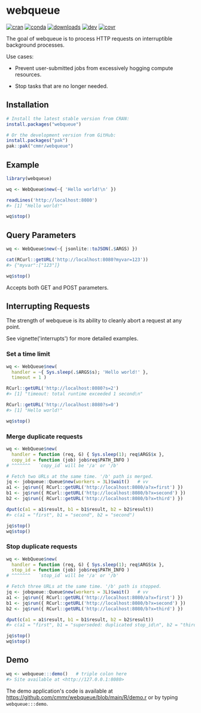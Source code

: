 
# webqueue

<!-- badges: start -->
[![cran](https://www.r-pkg.org/badges/version/webqueue)](https://CRAN.R-project.org/package=webqueue)
[![conda](https://anaconda.org/conda-forge/r-webqueue/badges/version.svg)](https://anaconda.org/conda-forge/r-webqueue)
[![downloads](https://cranlogs.r-pkg.org/badges/grand-total/webqueue)](https://cranlogs.r-pkg.org/)
[![dev](https://github.com/cmmr/webqueue/actions/workflows/R-CMD-check.yaml/badge.svg)](https://github.com/cmmr/webqueue/actions/workflows/R-CMD-check.yaml)
[![covr](https://codecov.io/gh/cmmr/webqueue/graph/badge.svg)](https://app.codecov.io/gh/cmmr/webqueue)
<!-- badges: end -->


The goal of webqueue is to process HTTP requests on interruptible background processes.

Use cases:

* Prevent user-submitted jobs from excessively hogging compute resources.

* Stop tasks that are no longer needed.




## Installation

``` r
# Install the latest stable version from CRAN:
install.packages("webqueue")

# Or the development version from GitHub:
install.packages("pak")
pak::pak("cmmr/webqueue")
```


## Example

``` r
library(webqueue)

wq <- WebQueue$new(~{ 'Hello world!\n' })

readLines('http://localhost:8080')
#> [1] "Hello world!"

wq$stop()
```


## Query Parameters

``` r
wq <- WebQueue$new(~{ jsonlite::toJSON(.$ARGS) })

cat(RCurl::getURL('http://localhost:8080?myvar=123'))
#> {"myvar":["123"]}

wq$stop()
```

Accepts both GET and POST parameters.



## Interrupting Requests

The strength of webqueue is its ability to cleanly abort a request at any point.

See vignette('interrupts') for more detailed examples.


### Set a time limit

``` r
wq <- WebQueue$new(
  handler = ~{ Sys.sleep(.$ARGS$s); 'Hello world!' }, 
  timeout = 1 )

RCurl::getURL('http://localhost:8080?s=2')
#> [1] "timeout: total runtime exceeded 1 second\n"

RCurl::getURL('http://localhost:8080?s=0')
#> [1] "Hello world!"

wq$stop()
```



### Merge duplicate requests

``` r
wq <- WebQueue$new(
  handler = function (req, G) { Sys.sleep(1); req$ARGS$x }, 
  copy_id = function (job) job$req$PATH_INFO )
# ^^^^^^^   `copy_id` will be '/a' or '/b'

# Fetch two URLs at the same time. '/b' path is merged.
jq <- jobqueue::Queue$new(workers = 3L)$wait()   # vv
a1 <- jq$run({ RCurl::getURL('http://localhost:8080/a?x=first') })
b1 <- jq$run({ RCurl::getURL('http://localhost:8080/b?x=second') })
b2 <- jq$run({ RCurl::getURL('http://localhost:8080/b?x=third') })

dput(c(a1 = a1$result, b1 = b1$result, b2 = b2$result))
#> c(a1 = "first", b1 = "second", b2 = "second")

jq$stop()
wq$stop()
```


### Stop duplicate requests
``` r
wq <- WebQueue$new(
  handler = function (req, G) { Sys.sleep(1); req$ARGS$x }, 
  stop_id = function (job) job$req$PATH_INFO )
# ^^^^^^^   `stop_id` will be '/a' or '/b'

# Fetch three URLs at the same time. '/b' path is stopped.
jq <- jobqueue::Queue$new(workers = 3L)$wait()   # vv
a1 <- jq$run({ RCurl::getURL('http://localhost:8080/a?x=first') })
b1 <- jq$run({ RCurl::getURL('http://localhost:8080/b?x=second') })
b2 <- jq$run({ RCurl::getURL('http://localhost:8080/b?x=third') })

dput(c(a1 = a1$result, b1 = b1$result, b2 = b2$result))
#> c(a1 = "first", b1 = "superseded: duplicated stop_id\n", b2 = "third")

jq$stop()
wq$stop()
```


## Demo

``` r
wq <- webqueue:::demo()   # triple colon here
#> Site available at <http://127.0.0.1:8080>
```
The demo application's code is available at https://github.com/cmmr/webqueue/blob/main/R/demo.r or by typing `webqueue:::demo`.


